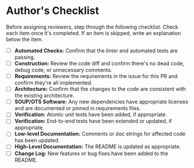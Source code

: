 # Author's Checklist

Before assigning reviewers, step through the following checklist. Check each item once it's completed. If an item is skipped, write an explanation below the item.

- [ ] **Automated Checks:** Confirm that the linter and automated tests are passing.
- [ ] **Construction:** Review the code diff and confirm there's no dead code, debug code, or unnecessary comments.
- [ ] **Requirements:** Review the requirements in the issue for this PR and confirm they're all implemented.
- [ ] **Architecture:** Confirm that the changes to the code are consistent with the existing architecture.
- [ ] **SOUP/OTS Software:** Any new dependencies have appropriate licenses and are documented or pinned in requirements files.
- [ ] **Verification:** Atomic unit tests have been added, if appropriate.
- [ ] **Verification:** End-to-end tests have been extended or updated, if appropriate.
- [ ] **Low-level Documentation:** Comments or doc strings for affected code has been updated.
- [ ] **High-Level Documentation:** The README is updated as appropriate.
- [ ] **Change Log:** New features or bug fixes have been added to the README.
